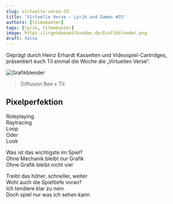 ```yaml
---
slug: virtuelle-verse-33
title: 'Virtuelle Verse – Lyrik und Games #33'
authors: [tilmobaxter]
tags: [lyrik, tilmobaxter]
image: https://irgendwasmitkunden.de/Grafikblender.png
draft: false
---
```


Geprägt durch Heinz Erhardt Kassetten und Videospiel-Cartridges, präsentiert euch Til einmal die Woche die „Virtuellen Verse“.
<!--truncate-->

![Grafikblender](https://irgendwasmitkunden.de/Grafikblender.png)
>  Diffusion Bee x Til: 

## Pixelperfektion  

Roleplaying  
Raytracing    
Loop  
Oder  
Look    

Was ist das wichtigste im Spiel?  
Ohne Mechanik bleibt nur Grafik  
Ohne Grafik bleibt nicht viel  
    
Treibt das höher, schneller, weiter  
Wohl auch die Spieltiefe voran?  
Ich tendiere klar zu nein  
Doch spiel nur was ich sehen kann  


